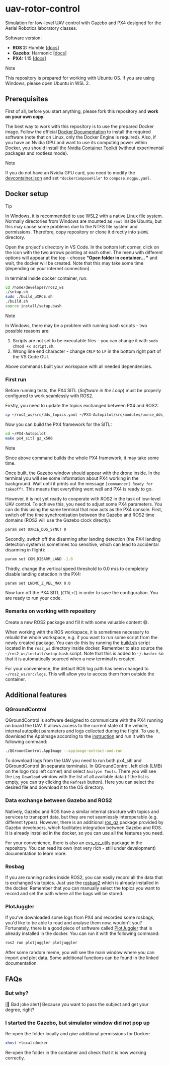 # uav-rotor-control

Simulation for low-level UAV control with Gazebo and PX4 designed for the Aerial Robotics laboratory classes.

Software version: 
- **ROS 2:** Humble [[docs](https://docs.ros.org/en/humble/index.html)]
- **Gazebo:** Harmonic [[docs](https://gazebosim.org/docs/harmonic/getstarted/)]
- **PX4:** 1.15 [[docs](https://docs.px4.io/v1.15/en/)]

> [!NOTE]
> This repository is prepared for working with Ubuntu OS. 
> If you are using Windows, please open Ubuntu in WSL 2.

## Prerequisites

First of all, before you start anything, please fork this repository and **work on your own copy**.

The best way to work with this repository is to use the prepared Docker image.
Follow the official [Docker Documentation](https://docs.docker.com/) to install the required software (note that on Linux, only the Docker Engine is required).
Also, if you have an Nvidia GPU and want to use its computing power within Docker, you should install the [Nvidia Container Toolkit](https://docs.nvidia.com/datacenter/cloud-native/container-toolkit/latest/install-guide.html) (without experimental packages and rootless mode).

> [!NOTE]
> If you do not have an Nvidia GPU card, you need to modify the [devcontainer.json](.devcontainer/devcontainer.json) and set `"dockerComposeFile"` to `compose.nogpu.yaml`.

## Docker setup

> [!TIP]
> In Windows, it is recommended to use WSL2 with a native Linux file system.
> Normally directories from Windows are mounted as `/mnt` inside Ubuntu, but this may cause some problems due to the NTFS file system and permissions.
> Therefore, copy repository or clone it directly into `$HOME` directory.

Open the project's directory in VS Code.
In the bottom left corner, click on the icon with the two arrows pointing at each other.
The menu with different options will appear at the top - choose **"Open folder in container... "** and wait, the docker will be created.
Note that this may take some time (depending on your internet connection).

In terminal inside docker container, run:

```bash
cd /home/developer/ros2_ws
./setup.sh
sudo ./build_uXRCE.sh
./build.sh
source install/setup.bash
```

> [!NOTE]
> In Windows, there may be a problem with running bash scripts - two possible reasons are:
>
> 1. Scripts are not set to be executable files - you can change it with `sudo chmod +x script.sh`.
> 2. Wrong line end character - change `CRLF` to `LF` in the bottom right part of the VS Code GUI.

Above commands built your workspace with all needed dependencies.

### First run

Before running tests, the PX4 SITL (_Software in the Loop_) must be properly configured to work seamlessly with ROS2.

Firstly, you need to update the topics exchanged between PX4 and ROS2:

```bash
cp ~/ros2_ws/src/dds_topics.yaml ~/PX4-Autopilot/src/modules/uxrce_dds_client/dds_topics.yaml
```

Now you can build the PX4 framework for the SITL:

```bash
cd ~/PX4-Autopilot
make px4_sitl gz_x500
```

> [!NOTE]
> Since above command builds the whole PX4 framework, it may take some time.

Once built, the Gazebo window should appear with the drone inside.
In the terminal you will see some information about PX4 working in the background.
Wait until it prints out the message `[commander] Ready for takeoff!`.
This means that everything went well and PX4 is ready to go.

However, it is not yet ready to cooperate with ROS2 in the task of low-level UAV control.
To achieve this, you need to adjust some PX4 parameters.
You can do this using the same terminal that now acts as the PX4 console.
First, switch off the time synchronisation between the Gazebo and ROS2 time domains (ROS2 will use the Gazebo clock directly):

```bash
param set UXRCE_DDS_SYNCT 0
```

Secondly, switch off the disarming after landing detection (the PX4 landing detection system is sometimes too sensitive, which can lead to accidental disarming in flight):

```bash
param set COM_DISARM_LAND -1.0
```

Thirdly, change the vertical speed threshold to 0.0 m/s to completely disable landing detection in the PX4:

```bash
param set LNDMC_Z_VEL_MAX 0.0
```

Now turn off the PX4 SITL (`CTRL+C`) in order to save the configuration.
You are ready to run your code.

### Remarks on working with repository

Create a new ROS2 package and fill it with some valuable content :smile:.

When working with the ROS workspace, it is sometimes necessary to rebuild the whole workspace, e.g. if you want to run some script from the newly created package.
You can do this by running the [build.sh](.devcontainer/build.sh) script located in the `ros2_ws` directory inside docker.
Remember to also source the `~/ros2_ws/install/setup.bash` script.
Note that this is added to `~/.bashrc` so that it is automatically sourced when a new terminal is created.

For your convenience, the default ROS log path has been changed to `~/ros2_ws/src/logs`.
This will allow you to access them from outside the container.

## Additional features

### QGroundControl

QGroundControl is software designed to communicate with the PX4 running on board the UAV.
It allows access to the current state of the vehicle, internal autopilot parameters and logs collected during the flight.
To use it, download the AppImage according to the [instruction](https://docs.qgroundcontrol.com/master/en/qgc-user-guide/getting_started/download_and_install.html#ubuntu) and run it with the following command:

```bash
./QGroundControl.AppImage --appimage-extract-and-run
```

To download logs from the UAV you need to run both px4_sitl and QGroundControl (in separate terminals).
In QGroundControl, left click (LMB) on the logo (top left corner) and select `Analyze Tools`.
There you will see the `Log Download` window with the list of all available data (if the list is empty, you can try clicking the `Refresh` button).
Here you can select the desired file and download it to the OS directory.

### Data exchange between Gazebo and ROS2

Natively, Gazebo and ROS have a similar internal structure with topics and services to transport data, but they are not seamlessly interoperable (e.g. different types).
However, there is an additional [ros_gz](https://github.com/gazebosim/ros_gz) package provided by Gazebo developers, which facilitates integration between Gazebo and ROS.
It is already installed in the docker, so you can use all the features you need.

For your convenience, there is also an [evs_gz_utils](./evs_gz_utils/) package in the repository.
You can read its own (not very rich - still under development) documentation to learn more.

### Rosbag

If you are running nodes inside ROS2, you can easily record all the data that is exchanged via topics.
Just use the [rosbag2](https://github.com/ros2/rosbag2) which is already installed in the docker.
Remember that you can manually select the topics you want to record and set the path where all the bags will be stored.

### PlotJuggler

If you've downloaded some logs from PX4 and recorded some rosbags, you'd like to be able to read and analyse them now, wouldn't you?
Fortunately, there is a good piece of software called [PlotJuggler](https://plotjuggler.io/) that is already installed in the docker.
You can run it with the following command:

```bash
ros2 run plotjuggler plotjuggler 
```
After some random meme, you will see the main window where you can import and plot data.
Some additional functions can be found in the linked documentation.

## FAQs

### But why?

[📢 Bad joke alert]
Because you want to pass the subject and get your degree, right?

### I started the Gazebo, but simulator window did not pop up

Re-open the folder locally and give additional permissions for Docker:
``` bash
xhost +local:docker
```

Re-open the folder in the container and check that it is now working correctly.

